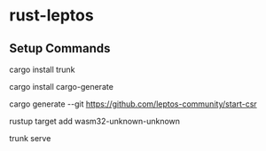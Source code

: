 # rust-leptos

## Setup Commands
cargo install trunk

cargo install cargo-generate

cargo generate --git https://github.com/leptos-community/start-csr

rustup target add wasm32-unknown-unknown

trunk serve

